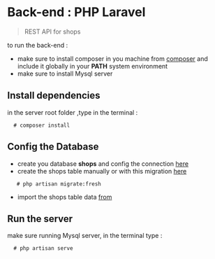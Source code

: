 # Back-end : PHP Laravel

> REST API for shops

to run the back-end :
- make sure to install composer in you machine from [composer](https://getcomposer.org/download)
 and include it globally in your <b>PATH</b> system environment
- make sure to install Mysql server
 
 ## Install dependencies
 in the server root folder ,type in the terminal :
  ```
    # composer install 
  ```
  
 ## Config the Database
 - create you database <b>shops</b> and config the connection [here](.env)
 - create the shops table manually or with this migration [here](database/migrations/2017_12_13_143134_create_shops_table.php)
  ```
     # php artisan migrate:fresh 
   ```
 - import the shops table data [from](database/shops.sql)
     
 ## Run the server
 make sure running Mysql server, in the terminal type :
  ``` 
    # php artisan serve
  ``` 
  